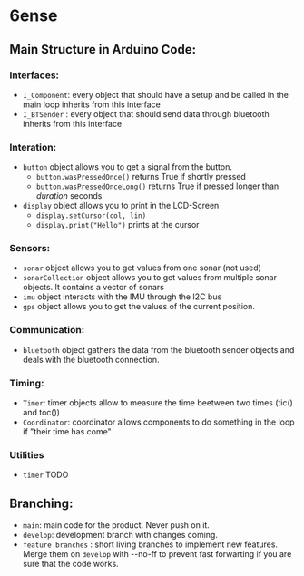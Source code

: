 # 6ense
## Main Structure in Arduino Code:

### Interfaces:
- `I_Component`: every object that should have a setup and be called in the main loop inherits from this interface
- `I_BTSender` : every object that should send data through bluetooth inherits from this interface
### Interation:
- `button` object allows you to get a signal from the button.
    - `button.wasPressedOnce()` returns True if shortly pressed
    - `button.wasPressedOnceLong()` returns True if pressed longer than *duration* seconds
- `display` object allows you to print in the LCD-Screen
    - `display.setCursor(col, lin)`
    - `display.print("Hello")` prints at the cursor
### Sensors:
- `sonar` object allows you to get values from one sonar (not used)
- `sonarCollection` object allows you to get values from multiple sonar objects. It contains a vector of sonars
- `imu` object interacts with the IMU through the I2C bus
- `gps` object allows you to get the values of the current position.

### Communication:
- `bluetooth` object gathers the data from the bluetooth sender objects and deals with the bluetooth connection.

### Timing:
- `Timer`: timer objects allow to measure the time beetween two times (tic() and toc())
- `Coordinator`: coordinator allows components to do something in the loop if "their time has come"

### Utilities
- `timer` TODO

## Branching:
- `main`: main code for the product. Never push on it.
- `develop`: development branch with changes coming.
- `feature branches` : short living branches to implement new features. Merge them on `develop` with --no-ff to prevent fast forwarting if you are sure that the code works.


